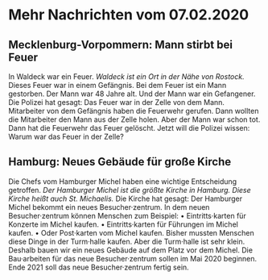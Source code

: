 # Mehr Nachrichten vom 07.02.2020


## Mecklenburg-Vorpommern: Mann stirbt bei Feuer
In Waldeck war ein Feuer.  *Waldeck ist ein Ort in der Nähe von Rostock.*  Dieses Feuer war in einem Gefängnis. Bei dem Feuer ist ein Mann gestorben. Der Mann war 48 Jahre alt. Und der Mann war ein Gefangener. Die Polizei hat gesagt: Das Feuer war in der Zelle von dem Mann. Mitarbeiter von dem Gefängnis haben die Feuerwehr gerufen. Dann wollten die Mitarbeiter den Mann aus der Zelle holen. Aber der Mann war schon tot. Dann hat die Feuerwehr das Feuer gelöscht. Jetzt will die Polizei wissen: Warum war das Feuer in der Zelle? 

## Hamburg: Neues Gebäude für große Kirche
Die Chefs vom Hamburger Michel haben eine wichtige Entscheidung getroffen.  *Der Hamburger Michel ist die größte Kirche in Hamburg.*   *Diese Kirche heißt auch St. Michaelis.*  Die Kirche hat gesagt: Der Hamburger Michel bekommt ein neues Besucher·zentrum. In dem neuen Besucher·zentrum können Menschen zum Beispiel: • Eintritts·karten für Konzerte im Michel kaufen. • Eintritts·karten für Führungen im Michel kaufen. • Oder Post·karten vom Michel kaufen. Bisher mussten Menschen diese Dinge in der Turm·halle kaufen. Aber die Turm·halle ist sehr klein. Deshalb bauen wir ein neues Gebäude auf dem Platz vor dem Michel. Die Bau·arbeiten für das neue Besucher·zentrum sollen im Mai 2020 beginnen. Ende 2021 soll das neue Besucher·zentrum fertig sein. 
